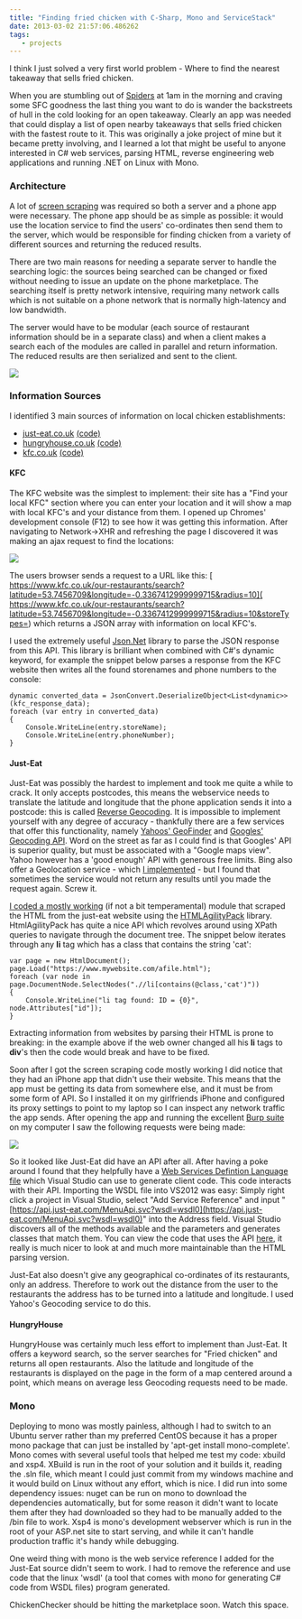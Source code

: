 ```yaml
---
title: "Finding fried chicken with C-Sharp, Mono and ServiceStack"
date: 2013-03-02 21:57:06.486262
tags:
   - projects
---
```


I think I just solved a very first world problem - Where to find the nearest takeaway that sells fried chicken.

When you are stumbling out of [Spiders](https://www.urbandictionary.com/define.php?term=Spiders%20Nightclub) at 1am in the morning and craving some SFC goodness the last thing you want to do is wander the backstreets of hull in the cold looking for an open takeaway. Clearly an app was needed that could display a list of open nearby takeaways that sells fried chicken with the fastest route to it. This was originally a joke project of mine but it became pretty involving, and I learned a lot that might be useful to anyone interested in C# web services, parsing HTML, reverse engineering web applications and running .NET on Linux with Mono.

### Architecture
A lot of [screen scraping](https://en.wikipedia.org/wiki/Data_scraping#Screen_scraping) was required so both a server and a phone app were necessary. The phone app should be as simple as possible: it would use the location service to find the users' co-ordinates then send them to the server, which would be responsible for finding chicken from a variety of different sources and returning the reduced results.

There are two main reasons for needing a separate server to handle the searching logic: the sources being searched can be changed or fixed without needing to issue an update on the phone marketplace. The searching itself is pretty network intensive, requiring many network calls which is not suitable on a phone network that is normally high-latency and low bandwidth.

The server would have to be modular (each source of restaurant information should be in a separate class) and when a client makes a search each of the modules are called in parallel and return information. The reduced results are then serialized and sent to the client. 

![](./Ii2JeF3.png)

### Information Sources
I identified 3 main sources of information on local chicken establishments:

 * [just-eat.co.uk](https://Just-Eat.co.uk)  [(code)](https://github.com/orf/FindMeChicken-mono/blob/master/FindMeChicken-ASP/Sources/JustEatAPI/JustEatAPISource.cs#L48)
 * [hungryhouse.co.uk](https://hungryhouse.co.uk/)  [(code)](https://github.com/orf/FindMeChicken-mono/blob/master/FindMeChicken-ASP/Sources/HungryHouse/HungryHouseSource.cs#L102)
 * [kfc.co.uk](https://www.kfc.co.uk/our-restaurants/find-a-kfc?search=Hull) [(code)](https://github.com/orf/FindMeChicken-mono/blob/master/FindMeChicken-ASP/Sources/KFC/KFCSource.cs#L35)

#### KFC
The KFC website was the simplest to implement: their site has a "Find your local KFC" section where you can enter your location and it will show a map with local KFC's and your distance from them. I opened up Chromes' development console (F12) to see how it was getting this information. After navigating to Network->XHR and refreshing the page I discovered it was making an ajax request to find the locations:

![](./BIpM0yW.png)

The users browser sends a request to a URL like this: [ https://www.kfc.co.uk/our-restaurants/search?latitude=53.7456709&longitude=-0.3367412999999715&radius=10]( https://www.kfc.co.uk/our-restaurants/search?latitude=53.7456709&longitude=-0.3367412999999715&radius=10&storeTypes=) which returns a JSON array with information on local KFC's.

I used the extremely useful [Json.Net](https://www.nuget.org/packages/Newtonsoft.Json) library to parse the JSON response from this API. This library is brilliant when combined with C#'s dynamic keyword, for example the snippet below parses a response from the KFC website then writes all the found storenames and phone numbers to the console:


    dynamic converted_data = JsonConvert.DeserializeObject<List<dynamic>>(kfc_response_data);
    foreach (var entry in converted_data)
    {
        Console.WriteLine(entry.storeName);
        Console.WriteLine(entry.phoneNumber);
    }

#### Just-Eat
Just-Eat was possibly the hardest to implement and took me quite a while to crack. It only accepts postcodes, this means the webservice needs to translate the latitude and longitude that the phone application sends it into a postcode: this is called [Reverse Geocoding](https://en.wikipedia.org/wiki/Reverse_geocoding). It is impossible to implement yourself with any degree of accuracy - thankfully there are a few services that offer this functionality, namely [Yahoos' GeoFinder](https://developer.yahoo.com/boss/geo/) and [Googles' Geocoding API](https://developers.google.com/maps/documentation/geocoding/). Word on the street as far as I could find is that Googles' API is superior quality, but must be associated with a "Google maps view". Yahoo however has a 'good enough' API with  generous free limits. Bing also offer a Geolocation service - which [I implemented](https://github.com/orf/FindMeChicken-mono/blob/master/FindMeChicken-ASP/Lib/BingMaps.cs) - but I found that sometimes the service would not return any results until you made the request again. Screw it.

[I coded a mostly working](https://github.com/orf/FindMeChicken-mono/blob/master/FindMeChicken-ASP/Sources/JustEat/JustEatSource.cs) (if not a bit temperamental) module that scraped the HTML from the just-eat website using the [HTMLAgilityPack](https://nuget.org/packages/HtmlAgilityPack) library. HtmlAgilityPack has quite a nice API which revolves around using XPath queries to navigate through the document tree. The snippet below iterates through any **li** tag which has a class that contains the string 'cat':

    var page = new HtmlDocument();
    page.Load("https://www.mywebsite.com/afile.html");
    foreach (var node in page.DocumentNode.SelectNodes(".//li[contains(@class,'cat')"))
    {
        Console.WriteLine("li tag found: ID = {0}", node.Attributes["id"]);
    }

Extracting information from websites by parsing their HTML is prone to breaking: in the example above if the web owner changed all his **li** tags to **div**'s then the code would break and have to be fixed. 

Soon after I got the screen scraping code mostly working I did notice that they had an iPhone app that didn't use their website. This means that the app must be getting its data from somewhere else, and it must be from some form of API. So I installed it on my girlfriends iPhone and configured its proxy settings to point to my laptop so I can inspect any network traffic the app sends. After opening the app and running the excellent [Burp suite](https://www.portswigger.net/burp/) on my computer I saw the following requests were being made:

![](./fWYDCwQ.png)

So it looked like Just-Eat did have an API after all. After having a poke around I found that they helpfully have a [Web Services Defintion Language file](https://en.wikipedia.org/wiki/Web_Services_Description_Language) which Visual Studio can use to generate client code. This code interacts with their API. Importing the WSDL file into VS2012 was easy: Simply right click a project in Visual Studio, select "Add Service Reference" and input "[https://api.just-eat.com/MenuApi.svc?wsdl=wsdl0](https://api.just-eat.com/MenuApi.svc?wsdl=wsdl0)" into the Address field. Visual Studio discovers all of the methods available and the parameters and generates classes that match them. You can view the code that uses the API [here](https://github.com/orf/FindMeChicken-mono/blob/master/FindMeChicken-ASP/Sources/JustEatAPI/JustEatAPISource.cs), it really is much nicer to look at and much more maintainable than the HTML parsing version.

Just-Eat also doesn't give any geographical co-ordinates of its restaurants, only an address. Therefore to work out the distance from the user to the restaurants the address has to be turned into a latitude and longitude. I used Yahoo's Geocoding service to do this.

#### HungryHouse
HungryHouse was certainly much less effort to implement than Just-Eat. It offers a keyword search, so the server searches for "Fried chicken" and returns all open restaurants. Also the latitude and longitude of the restaurants is displayed on the page in the form of a map centered around a point, which means on average less Geocoding requests need to be made.

### Mono
Deploying to mono was mostly painless, although I had to switch to an Ubuntu server rather than my preferred CentOS because it has a proper mono package that can just be installed by 'apt-get install mono-complete'. Mono comes with several useful tools that helped me test my code: xbuild and xsp4. XBuild is run in the root of your solution and it builds it, reading the .sln file, which meant I could just commit from my windows machine and it would build on Linux without any effort, which is nice. I did run into some dependency issues: nuget can be run on mono to download the dependencies automatically, but for some reason it didn't want to locate them after they had downloaded so they had to be manually added to the /bin file to work. Xsp4 is mono's development webserver which is run in the root of your ASP.net site to start serving, and while it can't handle production traffic it's handy while debugging.

One weird thing with mono is the web service reference I added for the Just-Eat source didn't seem to work. I had to remove the reference and use code that the linux 'wsdl' (a tool that comes with mono for generating C# code from WSDL files) program generated.


ChickenChecker should be hitting the marketplace soon. Watch this space.
    